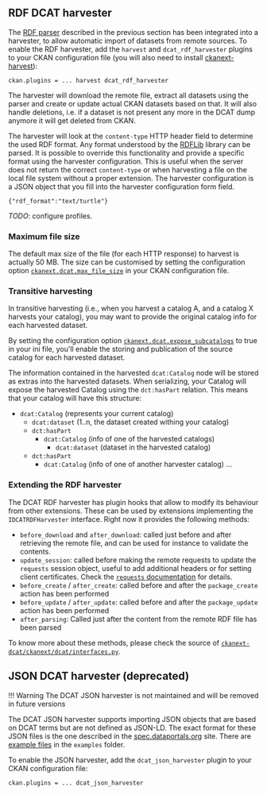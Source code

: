 ## RDF DCAT harvester

The [RDF parser](writing-profiles.md#rdf-dcat-parser) described in the previous section has been integrated into a harvester,
to allow automatic import of datasets from remote sources. To enable the RDF harvester, add the `harvest` and `dcat_rdf_harvester` plugins to your CKAN configuration file (you will also need to install [ckanext-harvest](https://github.com/ckan/ckanext-harvest)):

    ckan.plugins = ... harvest dcat_rdf_harvester

The harvester will download the remote file, extract all datasets using the parser and create or update actual CKAN datasets based on that.
It will also handle deletions, i.e. if a dataset is not present any more in the DCAT dump anymore it will get deleted from CKAN.

The harvester will look at the `content-type` HTTP header field to determine the used RDF format. Any format understood by the [RDFLib](https://rdflib.readthedocs.org/en/stable/plugin_parsers.html) library can be parsed. It is possible to override this functionality and provide a specific format using the harvester configuration. This is useful when the server does not return the correct `content-type` or when harvesting a file on the local file system without a proper extension. The harvester configuration is a JSON object that you fill into the harvester configuration form field.

    {"rdf_format":"text/turtle"}

*TODO*: configure profiles.

### Maximum file size

The default max size of the file (for each HTTP response) to harvest is actually 50 MB. The size can be customised by setting the configuration option [`ckanext.dcat.max_file_size`](configuration.md#ckanextdcatmax_file_size) in your CKAN configuration file.

### Transitive harvesting

In transitive harvesting (i.e., when you harvest a catalog A, and a catalog X harvests your catalog), you may want to provide the original catalog info for each harvested dataset.

By setting the configuration option [`ckanext.dcat.expose_subcatalogs`](configuration.md#ckanextdcatexpose_subcatalogs) to true in your ini file, you'll enable the storing and publication of the source catalog for each harvested dataset.

The information contained in the harvested `dcat:Catalog` node will be stored as extras into the harvested datasets.
When serializing, your Catalog will expose the harvested Catalog using the `dct:hasPart` relation. This means that your catalog will have this structure:

- `dcat:Catalog` (represents your current catalog)
  - `dcat:dataset` (1..n, the dataset created withing your catalog)
  - `dct:hasPart`
     - `dcat:Catalog` (info of one of the harvested catalogs)
        - `dcat:dataset` (dataset in the harvested catalog)
  - `dct:hasPart`
     - `dcat:Catalog` (info of one of another harvester catalog)
     ...


### Extending the RDF harvester

The DCAT RDF harvester has plugin hooks that allow to modify its behaviour from other extensions. These can be used by extensions implementing
the `IDCATRDFHarvester` interface. Right now it provides the following methods:

* `before_download` and `after_download`: called just before and after retrieving the remote file, and can be used for instance to validate the contents.
* `update_session`: called before making the remote requests to update the `requests` session object, useful to add additional headers or for setting client certificates. Check the [`requests` documentation](http://docs.python-requests.org/en/master/user/advanced/#session-objects) for details.
* `before_create` / `after_create`: called before and after the `package_create` action has been performed
* `before_update` / `after_update`: called before and after the `package_update` action has been performed
* `after_parsing`: Called just after the content from the remote RDF file has been parsed

To know more about these methods, please check the source of [`ckanext-dcat/ckanext/dcat/interfaces.py`](https://github.com/ckan/ckanext-dcat/blob/master/ckanext/dcat/interfaces.py).

## JSON DCAT harvester (deprecated)

!!! Warning
    The DCAT JSON harvester is not maintained and will be removed in future versions

The DCAT JSON harvester supports importing JSON objects that are based on DCAT terms but are not defined as JSON-LD. The exact format for these JSON files
is the one described in the [spec.dataportals.org](http://spec.dataportals.org/#datasets-serialization-format) site. There are [example files](https://github.com/ckan/ckanext-dcat/blob/master/examples/dataset.json) in the `examples` folder.

To enable the JSON harvester, add the `dcat_json_harvester` plugin to your CKAN configuration file:

    ckan.plugins = ... dcat_json_harvester
